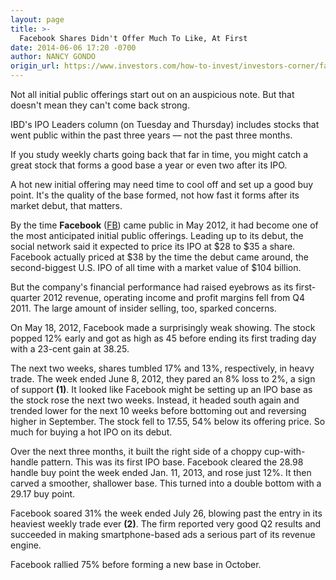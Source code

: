 ```yaml
---
layout: page
title: >-
  Facebook Shares Didn't Offer Much To Like, At First
date: 2014-06-06 17:20 -0700
author: NANCY GONDO
origin_url: https://www.investors.com/how-to-invest/investors-corner/facebook-shares-didnt-offer-much-to-like-at-first
---
```





Not all initial public offerings start out on an auspicious note. But that doesn't mean they can't come back strong.

  

IBD's IPO Leaders column (on Tuesday and Thursday) includes stocks that went public within the past three years — not the past three months.

  

If you study weekly charts going back that far in time, you might catch a great stock that forms a good base a year or even two after its IPO.

  

A hot new initial offering may need time to cool off and set up a good buy point. It's the quality of the base formed, not how fast it forms after its market debut, that matters.

  

By the time **Facebook** ([FB](https://research.investors.com/quote.aspx?symbol=FB)) came public in May 2012, it had become one of the most anticipated initial public offerings. Leading up to its debut, the social network said it expected to price its IPO at \$28 to \$35 a share. Facebook actually priced at \$38 by the time the debut came around, the second-biggest U.S. IPO of all time with a market value of \$104 billion.

  

But the company's financial performance had raised eyebrows as its first-quarter 2012 revenue, operating income and profit margins fell from Q4 2011. The large amount of insider selling, too, sparked concerns.

  

On May 18, 2012, Facebook made a surprisingly weak showing. The stock popped 12% early and got as high as 45 before ending its first trading day with a 23-cent gain at 38.25.

  

The next two weeks, shares tumbled 17% and 13%, respectively, in heavy trade. The week ended June 8, 2012, they pared an 8% loss to 2%, a sign of support **(1)**. It looked like Facebook might be setting up an IPO base as the stock rose the next two weeks. Instead, it headed south again and trended lower for the next 10 weeks before bottoming out and reversing higher in September. The stock fell to 17.55, 54% below its offering price. So much for buying a hot IPO on its debut.

  

Over the next three months, it built the right side of a choppy cup-with-handle pattern. This was its first IPO base. Facebook cleared the 28.98 handle buy point the week ended Jan. 11, 2013, and rose just 12%. It then carved a smoother, shallower base. This turned into a double bottom with a 29.17 buy point.

  

Facebook soared 31% the week ended July 26, blowing past the entry in its heaviest weekly trade ever **(2)**. The firm reported very good Q2 results and succeeded in making smartphone-based ads a serious part of its revenue engine.

  

Facebook rallied 75% before forming a new base in October.




